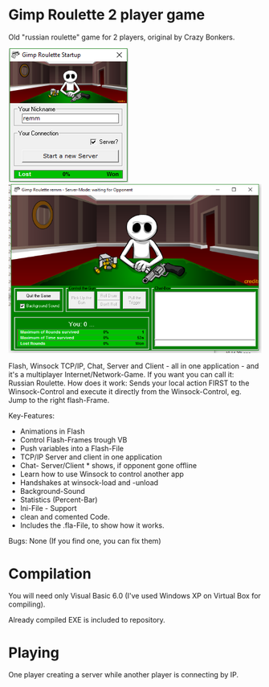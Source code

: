 # Gimp Roulette 2 player game
Old "russian roulette" game for 2 players, original by Crazy Bonkers.

![Start](screenshot1.png)
![In-game](screenshot2.png)

Flash, Winsock TCP/IP, Chat, Server and Client - all in one application - and it's a multiplayer Internet/Network-Game. If you want you can call it: Russian Roulette. How does it work: Sends your local action FIRST to the Winsock-Control and execute it directly from the Winsock-Control, eg. Jump to the right flash-Frame. 

Key-Features: 
* Animations in Flash 
* Control Flash-Frames trough VB 
* Push variables into a Flash-File 
* TCP/IP Server and client in one application 
* Chat- Server/Client * shows, if opponent gone offline 
* Learn how to use Winsock to control another app 
* Handshakes at winsock-load and -unload 
* Background-Sound 
* Statistics (Percent-Bar) 
* Ini-File - Support 
* clean and comented Code. 
* Includes the .fla-File, to show how it works. 

Bugs: 
None (If you find one, you can fix them) 

# Compilation
You will need only Visual Basic 6.0 (I've used Windows XP on Virtual Box for compiling).

Already compiled EXE is included to repository.

# Playing
One player creating a server while another player is connecting by IP.
